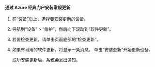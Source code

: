 <!--author=SharS last changed: 9/17/15-->

#### <a name="to-install-regular-updates-via-the-azure-classic-portal"></a>通过 Azure 经典门户安装常规更新
1. 在“设备”页上，选择要安装更新的设备。
2. 导航到“设备” > “维护”，然后向下滚动到“软件更新”。
3. 若要检查更新，请单击页面底部的“检查更新”。
4. 如果有可用的软件更新，将显示一条消息。 单击“安装更新”开始更新设备。
   
    成功安装更新后，系统会发出通知。

